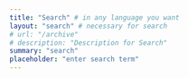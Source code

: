 ```yaml
---
title: "Search" # in any language you want
layout: "search" # necessary for search
# url: "/archive"
# description: "Description for Search"
summary: "search"
placeholder: "enter search term"
---
```

